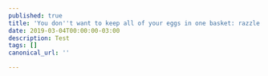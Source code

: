 ```yaml
---
published: true
title: 'You don''t want to keep all of your eggs in one basket: razzle plugin (II)'
date: 2019-03-04T00:00:00-03:00
description: Test
tags: []
canonical_url: ''

---
```

